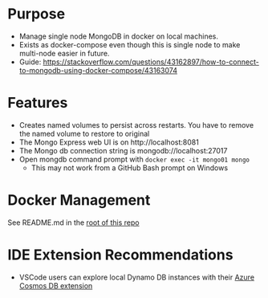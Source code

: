 # Purpose
* Manage single node MongoDB in docker on local machines. 
* Exists as docker-compose even though this is single node to make multi-node easier in future.
* Guide: https://stackoverflow.com/questions/43162897/how-to-connect-to-mongodb-using-docker-compose/43163074

# Features
* Creates named volumes to persist across restarts.  You have to remove the named volume to restore to original
* The Mongo Express web UI is on http://localhost:8081
* The Mongo db connection string is mongodb://localhost:27017
* Open mongdb command prompt with `docker exec -it mongo01 mongo`
    * This may not work from a GitHub Bash prompt on Windows

# Docker Management
See README.md in the [root of this repo](../README.md)

# IDE Extension Recommendations
* VSCode users can explore local Dynamo DB instances with their [Azure Cosmos DB extension](https://marketplace.visualstudio.com/items?itemName=ms-azuretools.vscode-cosmosdb)